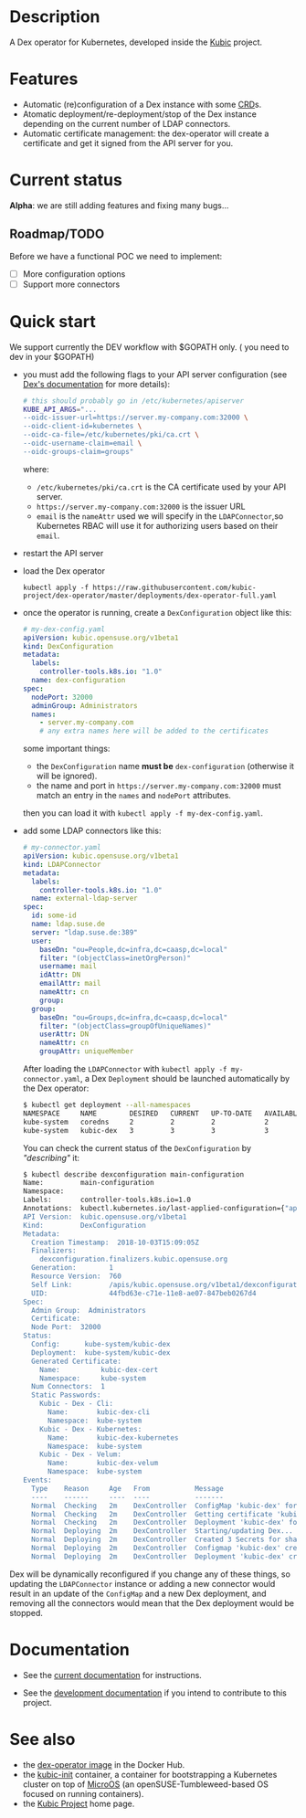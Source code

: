 # Description

A Dex operator for Kubernetes, developed inside the
[Kubic](https://en.opensuse.org/Portal:Kubic) project.

# Features

* Automatic (re)configuration of a Dex instance with
some [CRD](https://kubernetes.io/docs/concepts/extend-kubernetes/api-extension/custom-resources/)s.
* Atomatic deployment/re-deployment/stop of the Dex instance
depending on the current number of LDAP connectors.
* Automatic certificate management: the dex-operator will create
a certificate and get it signed from the API server for you.
 
# Current status

**Alpha**: we are still adding features and fixing many bugs...

## Roadmap/TODO

Before we have a functional POC we need to implement:

* [ ] More configuration options
* [ ] Support more connectors

# Quick start

We support currently the DEV workflow with $GOPATH only. ( you need to dev in your $GOPATH)

* you must add the following flags to your API server configuration
(see [Dex's documentation](https://github.com/dexidp/dex/blob/master/Documentation/kubernetes.md#configuring-the-openid-connect-plugin)
for more details):

    ```bash
    # this should probably go in /etc/kubernetes/apiserver
    KUBE_API_ARGS="...
    --oidc-issuer-url=https://server.my-company.com:32000 \
    --oidc-client-id=kubernetes \
    --oidc-ca-file=/etc/kubernetes/pki/ca.crt \
    --oidc-username-claim=email \
    --oidc-groups-claim=groups"
    ```

    where:
    
    * `/etc/kubernetes/pki/ca.crt` is the CA certificate used by your API server.
    * `https://server.my-company.com:32000` is the issuer URL
    * `email` is the `nameAttr` used we will specify in the `LDAPConnector`,so Kubernetes RBAC will use it for authorizing users based on their `email`.

* restart the API server
* load the Dex operator

    ```
    kubectl apply -f https://raw.githubusercontent.com/kubic-project/dex-operator/master/deployments/dex-operator-full.yaml
    ```
    
* once the operator is running, create a `DexConfiguration` object like this:

    ```yaml
    # my-dex-config.yaml
    apiVersion: kubic.opensuse.org/v1beta1
    kind: DexConfiguration
    metadata:
      labels:
        controller-tools.k8s.io: "1.0"
      name: dex-configuration
    spec:
      nodePort: 32000
      adminGroup: Administrators
      names:
        - server.my-company.com
        # any extra names here will be added to the certificates
    ``` 

    some important things:
    
    * the `DexConfiguration` name **must be** `dex-configuration` (otherwise it will be ignored).
    * the name and port in `https://server.my-company.com:32000` must match an entry in
    the `names` and `nodePort` attributes. 
    
    then you can load it with `kubectl apply -f my-dex-config.yaml`.

* add some LDAP connectors like this:

    ```yaml
    # my-connector.yaml
    apiVersion: kubic.opensuse.org/v1beta1
    kind: LDAPConnector
    metadata:
      labels:
        controller-tools.k8s.io: "1.0"
      name: external-ldap-server
    spec:
      id: some-id
      name: ldap.suse.de
      server: "ldap.suse.de:389"
      user:
        baseDn: "ou=People,dc=infra,dc=caasp,dc=local"
        filter: "(objectClass=inetOrgPerson)"
        username: mail
        idAttr: DN
        emailAttr: mail
        nameAttr: cn
        group:
      group:
        baseDn: "ou=Groups,dc=infra,dc=caasp,dc=local"
        filter: "(objectClass=groupOfUniqueNames)"
        userAttr: DN
        nameAttr: cn
        groupAttr: uniqueMember
    ```

    After loading the `LDAPConnector`  with `kubectl apply -f my-connector.yaml`,
    a Dex `Deployment` should be launched automatically by the Dex operator:
    
    ```bash
    $ kubectl get deployment --all-namespaces                                                                                                dex_controller ✱ ◼
    NAMESPACE     NAME        DESIRED   CURRENT   UP-TO-DATE   AVAILABLE   AGE
    kube-system   coredns     2         2         2            2           7m
    kube-system   kubic-dex   3         3         3            3           3m
    
    ```
    
    You can check  the current status of the `DexConfiguration` by _"describing"_ it:
     
    ```bash
    $ kubectl describe dexconfiguration main-configuration                                                                                   dex_controller ✱ ◼
    Name:         main-configuration
    Namespace:    
    Labels:       controller-tools.k8s.io=1.0
    Annotations:  kubectl.kubernetes.io/last-applied-configuration={"apiVersion":"kubic.opensuse.org/v1beta1","kind":"DexConfiguration","metadata":{"annotations":{},"labels":{"controller-tools.k8s.io":"1.0"},"name":"ma...
    API Version:  kubic.opensuse.org/v1beta1
    Kind:         DexConfiguration
    Metadata:
      Creation Timestamp:  2018-10-03T15:09:05Z
      Finalizers:
        dexconfiguration.finalizers.kubic.opensuse.org
      Generation:        1
      Resource Version:  760
      Self Link:         /apis/kubic.opensuse.org/v1beta1/dexconfigurations/main-configuration
      UID:               44fbd63e-c71e-11e8-ae07-847beb0267d4
    Spec:
      Admin Group:  Administrators
      Certificate:
      Node Port:  32000
    Status:
      Config:      kube-system/kubic-dex
      Deployment:  kube-system/kubic-dex
      Generated Certificate:
        Name:          kubic-dex-cert
        Namespace:     kube-system
      Num Connectors:  1
      Static Passwords:
        Kubic - Dex - Cli:
          Name:       kubic-dex-cli
          Namespace:  kube-system
        Kubic - Dex - Kubernetes:
          Name:       kubic-dex-kubernetes
          Namespace:  kube-system
        Kubic - Dex - Velum:
          Name:       kubic-dex-velum
          Namespace:  kube-system
    Events:
      Type    Reason     Age   From           Message
      ----    ------     ----  ----           -------
      Normal  Checking   2m    DexController  ConfigMap 'kubic-dex' for 'main-configuration' has changed
      Normal  Checking   2m    DexController  Getting certificate 'kubic-dex-cert' for 'main-configuration'...
      Normal  Checking   2m    DexController  Deployment 'kubic-dex' for 'main-configuration' has changed
      Normal  Deploying  2m    DexController  Starting/updating Dex...
      Normal  Deploying  2m    DexController  Created 3 Secrets for shared passwords for 'main-configuration'
      Normal  Deploying  2m    DexController  Configmap 'kubic-dex' created for 'main-configuration'
      Normal  Deploying  2m    DexController  Deployment 'kubic-dex' created for 'main-configuration'
    ```

Dex will be dynamically reconfigured if you change any of these things, so
updating the `LDAPConnector` instance or adding a new connector would result in an update
of the `ConfigMap` and a new Dex deployment, and removing all the connectors would mean that
the Dex deployment would be stopped. 
 
# Documentation

* See the [current documentation](docs/README.md) for instructions.

* See the [development documentation](docs/devel.md) if you intend to contribute to this project.


# See also

* the [dex-operator image](https://hub.docker.com/r/opensuse/dex-operator/) in the Docker Hub.
* the [kubic-init](https://github.com/kubic-project/kubic-init) container, a container for
bootstrapping a Kubernetes cluster on top of [MicroOS](https://en.opensuse.org/Kubic:MicroOS)
(an openSUSE-Tumbleweed-based OS focused on running containers).
* the [Kubic Project](https://en.opensuse.org/Portal:Kubic) home page.
